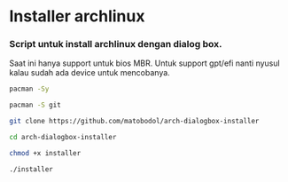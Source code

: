 # Installer archlinux
### Script untuk install archlinux dengan dialog box.

Saat ini hanya support untuk bios MBR. Untuk support gpt/efi nanti nyusul kalau sudah ada device untuk mencobanya.
```bash
pacman -Sy
```
```bash
pacman -S git
```
```bash
git clone https://github.com/matobodol/arch-dialogbox-installer
```
```bash
cd arch-dialogbox-installer
```
```bash
chmod +x installer
```
```bash
./installer
```

